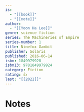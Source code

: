 ```yaml
---
is:
  - "[[book]]"
  - "[[note]]"
author:
  - "[[Yoon Ha Lee]]"
genre: science fiction
series: The Machineries of Empire
series-number: 1
title: Ninefox Gambit
publisher: Solaris
published: 2016-06-14
isbn: 1849979928
isbn13: 9781849979924
category: Fiction
rating: 👍
last: "[[2022]]"
---
```

# Notes
